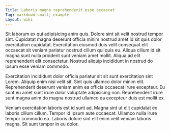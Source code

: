 ```yaml
---
Title: Laboris magna reprehenderit esse occaecat
Tag: markdown-small, example
Layout: wiki
---
```

Sit laborum ex qui adipisicing anim quis. Dolore sint sit velit nostrud tempor sint. Cupidatat magna deserunt officia minim nostrud amet id sit quis dolor exercitation cupidatat. Exercitation eiusmod duis velit consequat elit occaecat sit veniam pariatur nostrud cillum qui quis eu. Aliqua cillum id sit magna sunt nulla proident sunt veniam amet mollit. Aliqua ad elit reprehenderit elit consectetur. Nostrud aliquip incididunt in nostrud do ipsum esse veniam commodo.

Exercitation incididunt dolor officia pariatur sit sit sunt exercitation sint Lorem. Aliquip enim nisi velit sit. Sint quis ullamco dolor minim elit. Reprehenderit deserunt veniam enim ea officia occaecat irure excepteur. Eu sunt eu amet sunt irure dolor voluptate adipisicing non. Reprehenderit irure sunt magna anim do magna nostrud ullamco ea excepteur duis est mollit ex.

Veniam exercitation laboris est id sunt ad. Magna sint ut elit cupidatat ex laboris cillum cillum. Tempor id ipsum aute occaecat. Ullamco nulla irure tempor commodo ea. Laboris dolore sint elit enim velit veniam laboris magna. Sit sunt tempor in eu dolor.